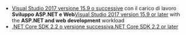 * <span data-ttu-id="4c7af-101">[Visual Studio 2017 versione 15.9 o successive](https://visualstudio.microsoft.com/downloads/) con il carico di lavoro **Sviluppo ASP.NET e Web**</span><span class="sxs-lookup"><span data-stu-id="4c7af-101">[Visual Studio 2017 version 15.9 or later](https://visualstudio.microsoft.com/downloads/) with the **ASP.NET and web development** workload</span></span>
* [<span data-ttu-id="4c7af-102">.NET Core SDK 2.2 o versione successiva</span><span class="sxs-lookup"><span data-stu-id="4c7af-102">.NET Core SDK 2.2 or later</span></span>](https://www.microsoft.com/net/download/all)